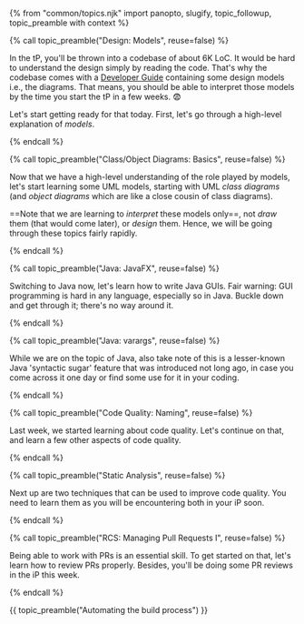 {% from "common/topics.njk" import panopto, slugify, topic_followup, topic_preamble with context %}


{% call topic_preamble("Design: Models", reuse=false) %}

In the tP, you'll be thrown into a codebase of about 6K <tooltip content="Lines of Code">LoC</tooltip>. It would be hard to understand the design simply by reading the code. That's why the codebase comes with a [Developer Guide](https://se-education.org/addressbook-level3/DeveloperGuide.html) containing some design models i.e., the diagrams. That means, you should be able to interpret those models by the time you start the tP in a few weeks. :fearful:

Let's start getting ready for that today. First, let's go through a high-level explanation of _models_.

{% endcall %}
<!-- ---------------------------------------------------------------------------- -->
{% call topic_preamble("Class/Object Diagrams: Basics", reuse=false) %}

Now that we have a high-level understanding of the role played by models, let's start learning some UML models, starting with UML _class diagrams_ (and _object diagrams_ which are like a close cousin of class diagrams).

==Note that we are learning to _interpret_ these models only==, not _draw_ them (that would come later), or _design_ them. Hence, we will be going through these topics fairly rapidly.

{% endcall %}
<!-- ---------------------------------------------------------------------------- -->
{% call topic_preamble("Java: JavaFX", reuse=false) %}

Switching to Java now, let's learn how to write Java GUIs. Fair warning: GUI programming is hard in any language, especially so in Java. Buckle down and get through it; there's no way around it.

{% endcall %}
<!-- ---------------------------------------------------------------------------- -->
{% call topic_preamble("Java: varargs", reuse=false) %}

While we are on the topic of Java, also take note of this is a lesser-known Java 'syntactic sugar' feature that was introduced not long ago, in case you come across it one day or find some use for it in your coding.

{% endcall %}
<!-- ---------------------------------------------------------------------------- -->
{% call topic_preamble("Code Quality: Naming", reuse=false) %}

Last week, we started learning about code quality. Let's continue on that, and learn a few other aspects of code quality.

{% endcall %}
<!-- ---------------------------------------------------------------------------- -->
{% call topic_preamble("Static Analysis", reuse=false) %}

Next up are two techniques that can be used to improve code quality. You need to learn them as you will be encountering both in your iP soon.

{% endcall %}
<!-- ---------------------------------------------------------------------------- -->
{% call topic_preamble("RCS: Managing Pull Requests I", reuse=false) %}

Being able to work with PRs is an essential skill. To get started on that, let's learn how to review PRs properly. Besides, you'll be doing some PR reviews in the iP this week.

{% endcall %}
<!-- ---------------------------------------------------------------------------- -->
{{ topic_preamble("Automating the build process") }}
<!-- ---------------------------------------------------------------------------- -->
